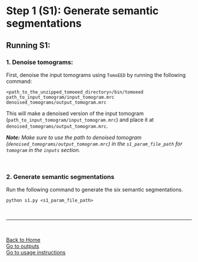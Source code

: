 # Step 1 (S1): Generate semantic segmentations 
## Running S1:

### 1. Denoise tomograms:
First, denoise the input tomograms using `TomoEED` by running the following command:
```
<path_to_the_unzipped_tomoeed_directory>/bin/tomoeed path_to_input_tomogram/input_tomogram.mrc denoised_tomograms/output_tomogram.mrc
```
This will make a denoised version of the input tomogram (`path_to_input_tomogram/input_tomogram.mrc`) and place it at `denoised_tomograms/output_tomogram.mrc`.  

***Note:*** *Make sure to use the path to denoised tomogram (`denoised_tomograms/output_tomogram.mrc`) in the `s1_param_file_path` for `tomogram` in the `inputs` section.*  

<br/>

### 2. Generate semantic segmentations
Run the following command to generate the six semantic segmentations.
```
python s1.py <s1_param_file_path>
```

<br/>

---
<br/>

[Back to Home](../README.md)  
[Go to outputs](outputs.md)  
[Go to usage instructions](usage_instructions.md#usage-instructions)  


